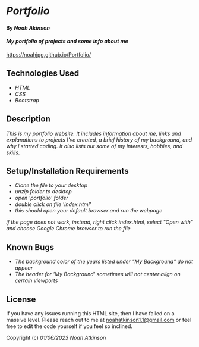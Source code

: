 # _Portfolio_

#### By _**Noah Akinson**_

#### _My portfolio of projects and some info about me_

https://noahjpg.github.io/Portfolio/

## Technologies Used

* _HTML_
* _CSS_
* _Bootstrap_

## Description

_This is my portfolio website. It includes information about me, links and explanations to projects I've created, a brief history of my background, and why I started coding. It also lists out some of my interests, hobbies, and skills._

## Setup/Installation Requirements

* _Clone the file to your desktop_
* _unzip folder to desktop_
* _open 'portfolio' folder_
* _double click on file 'index.html'_
* _this should open your default browser and run the webpage_

_if the page does not work, instead, right click index.html, select "Open with" and choose Google Chrome browser to run the file_

## Known Bugs

* _The background color of the years listed under "My Background" do not appear_
* _The header for 'My Background' sometimes will not center align on certain viewports_


## License

If you have any issues running this HTML site, then I have failed on a massive level. Please reach out to me at noahatkinson1.1@gmail.com or feel free to edit the code yourself if you feel so inclined.

Copyright (c) _01/06/2023_ _Noah Atkinson_

